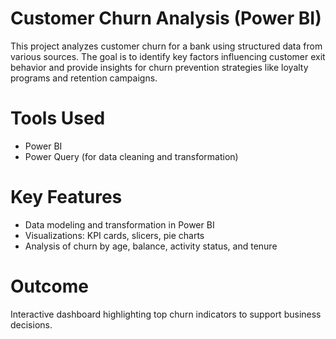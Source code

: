 # Customer Churn Analysis (Power BI)

This project analyzes customer churn for a bank using structured data from various sources. The goal is to identify key factors influencing customer exit behavior and provide insights for churn prevention strategies like loyalty programs and retention campaigns.

# Tools Used
- Power BI
- Power Query (for data cleaning and transformation)

# Key Features
- Data modeling and transformation in Power BI
- Visualizations: KPI cards, slicers, pie charts
- Analysis of churn by age, balance, activity status, and tenure

# Outcome
Interactive dashboard highlighting top churn indicators to support business decisions.

